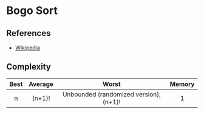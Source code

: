 # Bogo Sort

## References

- [Wikipedia](https://en.wikipedia.org/wiki/Bogosort)

## Complexity

| Best | Average |                 Worst                  | Memory |
| :--: | :-----: | :------------------------------------: | :----: |
|  n   | (n+1)!  | Unbounded (randomized version), (n+1)! |   1    |
